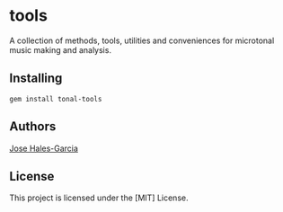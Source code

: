 # tools

A collection of methods, tools, utilities and conveniences for microtonal music making and analysis.

## Installing

    gem install tonal-tools

## Authors

[Jose Hales-Garcia](mailto:jose@halesgarcia.com)

## License

This project is licensed under the [MIT] License.
